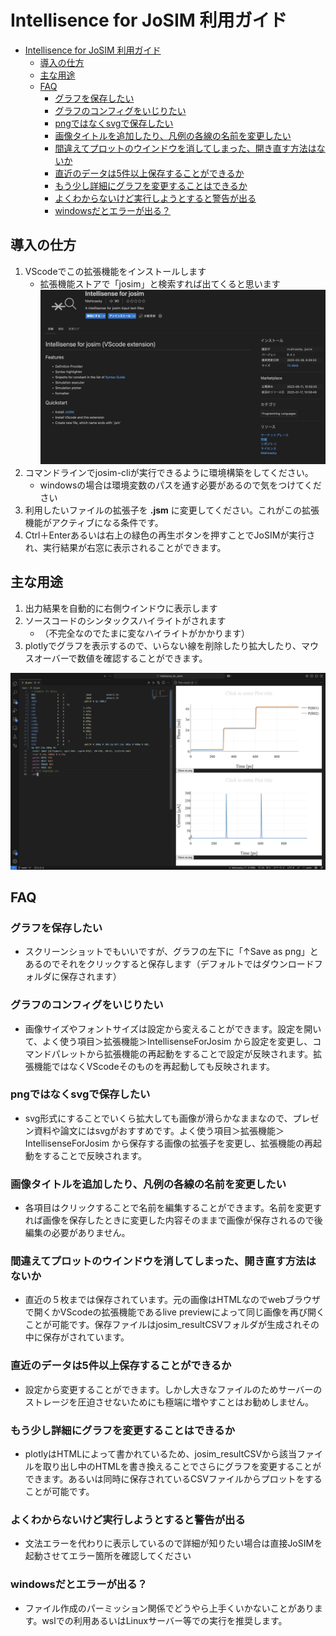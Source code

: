 # Intellisence for JoSIM 利用ガイド
- [Intellisence for JoSIM 利用ガイド](#intellisence-for-josim-利用ガイド)
  - [導入の仕方](#導入の仕方)
  - [主な用途](#主な用途)
  - [FAQ](#faq)
    - [グラフを保存したい](#グラフを保存したい)
    - [グラフのコンフィグをいじりたい](#グラフのコンフィグをいじりたい)
    - [pngではなくsvgで保存したい](#pngではなくsvgで保存したい)
    - [画像タイトルを追加したり、凡例の各線の名前を変更したい](#画像タイトルを追加したり凡例の各線の名前を変更したい)
    - [間違えてプロットのウインドウを消してしまった、開き直す方法はないか](#間違えてプロットのウインドウを消してしまった開き直す方法はないか)
    - [直近のデータは5件以上保存することができるか](#直近のデータは5件以上保存することができるか)
    - [もう少し詳細にグラフを変更することはできるか](#もう少し詳細にグラフを変更することはできるか)
    - [よくわからないけど実行しようとすると警告が出る](#よくわからないけど実行しようとすると警告が出る)
    - [windowsだとエラーが出る？](#windowsだとエラーが出る)

## 導入の仕方
1. VScodeでこの拡張機能をインストールします
   - 拡張機能ストアで「josim」と検索すれば出てくると思います
   ![alt text](./image1.png)
1. コマンドラインでjosim-cliが実行できるように環境構築をしてください。
   - windowsの場合は環境変数のパスを通す必要があるので気をつけてください
2. 利用したいファイルの拡張子を **.jsm** に変更してください。これがこの拡張機能がアクティブになる条件です。
3. Ctrl＋Enterあるいは右上の緑色の再生ボタンを押すことでJoSIMが実行され、実行結果が右窓に表示されることができます。

## 主な用途
1. 出力結果を自動的に右側ウインドウに表示します
2. ソースコードのシンタックスハイライトがされます
    - （不完全なのでたまに変なハイライトがかかります）
3. plotlyでグラフを表示するので、いらない線を削除したり拡大したり、マウスオーバーで数値を確認することができます。
   
![利用イメージ](./image.png)
## FAQ
### グラフを保存したい
- スクリーンショットでもいいですが、グラフの左下に「↑Save as png」とあるのでそれをクリックすると保存します（デフォルトではダウンロードフォルダに保存されます）
### グラフのコンフィグをいじりたい
- 画像サイズやフォントサイズは設定から変えることができます。設定を開いて、よく使う項目＞拡張機能＞IntellisenseForJosim から設定を変更し、コマンドパレットから拡張機能の再起動をすることで設定が反映されます。拡張機能ではなくVScodeそのものを再起動しても反映されます。
### pngではなくsvgで保存したい
- svg形式にすることでいくら拡大しても画像が滑らかなままなので、プレゼン資料や論文にはsvgがおすすめです。よく使う項目＞拡張機能＞IntellisenseForJosim から保存する画像の拡張子を変更し、拡張機能の再起動をすることで反映されます。
### 画像タイトルを追加したり、凡例の各線の名前を変更したい
- 各項目はクリックすることで名前を編集することができます。名前を変更すれば画像を保存したときに変更した内容そのままで画像が保存されるので後編集の必要がありません。
### 間違えてプロットのウインドウを消してしまった、開き直す方法はないか
- 直近の５枚までは保存されています。元の画像はHTMLなのでwebブラウザで開くかVScodeの拡張機能であるlive previewによって同じ画像を再び開くことが可能です。保存ファイルはjosim_resultCSVフォルダが生成されその中に保存がされています。
### 直近のデータは5件以上保存することができるか
- 設定から変更することができます。しかし大きなファイルのためサーバーのストレージを圧迫させないためにも極端に増やすことはお勧めしません。
### もう少し詳細にグラフを変更することはできるか
- plotlyはHTMLによって書かれているため、josim_resultCSVから該当ファイルを取り出し中のHTMLを書き換えることでさらにグラフを変更することができます。あるいは同時に保存されているCSVファイルからプロットをすることが可能です。
### よくわからないけど実行しようとすると警告が出る
- 文法エラーを代わりに表示しているので詳細が知りたい場合は直接JoSIMを起動させてエラー箇所を確認してください
### windowsだとエラーが出る？
- ファイル作成のパーミッション関係でどうやら上手くいかないことがあります。wslでの利用あるいはLinuxサーバー等での実行を推奨します。
